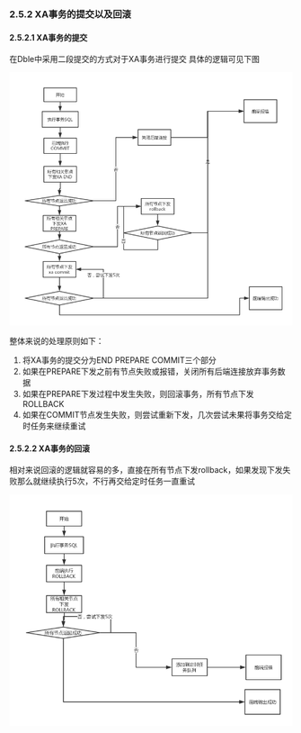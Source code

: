 ###  2.5.2 XA事务的提交以及回滚
####  2.5.2.1  XA事务的提交

在Dble中采用二段提交的方式对于XA事务进行提交
具体的逻辑可见下图  

![](pic/2.5.3.png) 

整体来说的处理原则如下：
 1. 将XA事务的提交分为END PREPARE COMMIT三个部分
 2. 如果在PREPARE下发之前有节点失败或报错，关闭所有后端连接放弃事务数据
 3. 如果在PREPARE下发过程中发生失败，则回滚事务，所有节点下发ROLLBACK
 4. 如果在COMMIT节点发生失败，则尝试重新下发，几次尝试未果将事务交给定时任务来继续重试

####  2.5.2.2  XA事务的回滚
  相对来说回滚的逻辑就容易的多，直接在所有节点下发rollback，如果发现下发失败那么就继续执行5次，不行再交给定时任务一直重试  
  
![](pic/2.5.4.png) 

